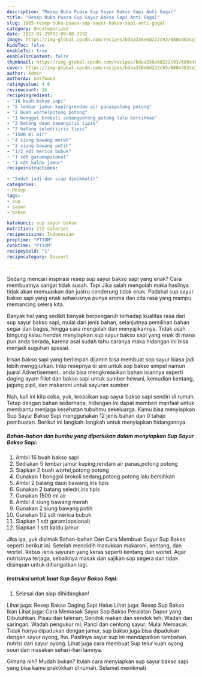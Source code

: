 ```yaml
---
description: "Resep Buka Puasa Sup Sayur Bakso Sapi Anti Gagal"
title: "Resep Buka Puasa Sup Sayur Bakso Sapi Anti Gagal"
slug: 1965-resep-buka-puasa-sup-sayur-bakso-sapi-anti-gagal
category: Uncategorized
date: 2022-07-29T02:09:08.323Z
image: https://img-global.cpcdn.com/recipes/bdaa336e6d222c93/680x482cq70/sup-sayur-bakso-sapi-foto-resep-utama.jpg
hideToc: false
enableToc: true
enableTocContent: false
thumbnail: https://img-global.cpcdn.com/recipes/bdaa336e6d222c93/680x482cq70/sup-sayur-bakso-sapi-foto-resep-utama.jpg
cover: https://img-global.cpcdn.com/recipes/bdaa336e6d222c93/680x482cq70/sup-sayur-bakso-sapi-foto-resep-utama.jpg
author: Admin
authorAv: notfound
ratingvalue: 4.8
reviewcount: 16
recipeingredient:
- "16 buah bakso sapi"
- "5 lembar jamur kupingrendam air panaspotong potong"
- "2 buah wortelpotong potong"
- "1 bonggol brokoli sedangpotong potong lalu bersihkan"
- "2 batang daun bawangiris tipis"
- "2 batang seledriiris tipis"
- "1500 ml air"
- "4 siung bawang merah"
- "2 siung bawang putih"
- "1/2 sdt merica bubuk"
- "1 sdt garamopsional"
- "1 sdt kaldu jamur"
recipeinstructions:

- "Sudah jadi dan siap dinikmati!"
categories:
- Resep
tags:
- sup
- sayur
- bakso

katakunci: sup sayur bakso 
nutrition: 272 calories
recipecuisine: Indonesian
preptime: "PT38M"
cooktime: "PT32M"
recipeyield: "1"
recipecategory: Dessert

---
```



Sedang mencari inspirasi resep sup sayur bakso sapi yang enak? Cara membuatnya sangat tidak susah. Tapi Jika salah mengolah maka hasilnya tidak akan memuaskan dan justru cenderung tidak enak. Padahal sup sayur bakso sapi yang enak seharusnya punya aroma dan cita rasa yang mampu memancing selera kita.


Banyak hal yang sedikit banyak berpengaruh terhadap kualitas rasa dari sup sayur bakso sapi, mulai dari jenis bahan, selanjutnya pemilihan bahan segar dan bagus, hingga cara mengolah dan menyajikannya. Tidak usah bingung kalau hendak menyiapkan sup sayur bakso sapi yang enak di mana pun anda berada, karena asal sudah tahu caranya maka hidangan ini bisa menjadi suguhan spesial.

Irisan bakso sapi yang berlimpah dijamin bisa membuat sop sayur biasa jadi lebih menggiurkan. Intip resepnya di sini untuk sop bakso simpel namun juara! Advertisement.. anda bisa mengkreasikan bahan isiannya seperti daging ayam fillet dan bakso sapi untuk sumber hewani, kemudian kentang, jagung pipil, dan makaroni untuk sayuran sumber .


Nah, kali ini kita coba, yuk, kreasikan sup sayur bakso sapi sendiri di rumah. Tetap dengan bahan sederhana, hidangan ini dapat memberi manfaat untuk membantu menjaga kesehatan tubuhmu sekeluarga. Kamu bisa menyiapkan Sup Sayur Bakso Sapi menggunakan 12 jenis bahan dan 0 tahap pembuatan. Berikut ini langkah-langkah untuk menyiapkan hidangannya.

<!--inarticleads1-->

##### Bahan-bahan dan bumbu yang diperlukan dalam menyiapkan Sup Sayur Bakso Sapi:

1. Ambil 16 buah bakso sapi
1. Sediakan 5 lembar jamur kuping,rendam air panas,potong potong
1. Siapkan 2 buah wortel,potong potong
1. Gunakan 1 bonggol brokoli sedang,potong potong lalu bersihkan
1. Ambil 2 batang daun bawang,iris tipis
1. Gunakan 2 batang seledri,iris tipis
1. Gunakan 1500 ml air
1. Ambil 4 siung bawang merah
1. Gunakan 2 siung bawang putih
1. Gunakan 1/2 sdt merica bubuk
1. Siapkan 1 sdt garam(opsional)
1. Siapkan 1 sdt kaldu jamur


Jika iya, yuk disimak Bahan-bahan Dan Cara Membuat Sayur Sup Bakso seperti berikut ini. Setelah mendidih masukkan makaroni, kentang, dan wortel. Rebus jenis sayuran yang keras seperti kentang dan wortel. Agar nutrisinya terjaga, sebaiknya masak dan sajikan sop segera dan tidak disimpan untuk dihangatkan lagi. 

<!--inarticleads2-->

##### Instruksi untuk buat Sup Sayur Bakso Sapi:


1. Selesai dan siap dihidangkan!

Lihat juga: Resep Bakso Daging Sapi Halus Lihat juga: Resep Sup Bakso Ikan Lihat juga: Cara Memasak Sayur Sop Bakso Peralatan Dapur yang Dibutuhkan. Pisau dan talenan; Sendok makan dan sendok teh; Wadah dan saringan; Wadah pengukur ml; Panci dan centong sayur; Mulai Memasak. Tidak hanya dipadukan dengan jamur, sup bakso juga bisa dipadukan dengan sayur oyong, lho. Pastinya sayur sup ini mendapatkan tambahan nutrisi dari sayur oyong. Lihat juga cara membuat Sup telur kuah oyong soun dan masakan sehari-hari lainnya. 

Gimana nih? Mudah bukan? Itulah cara menyiapkan sup sayur bakso sapi yang bisa kamu praktikkan di rumah. Selamat menikmati
